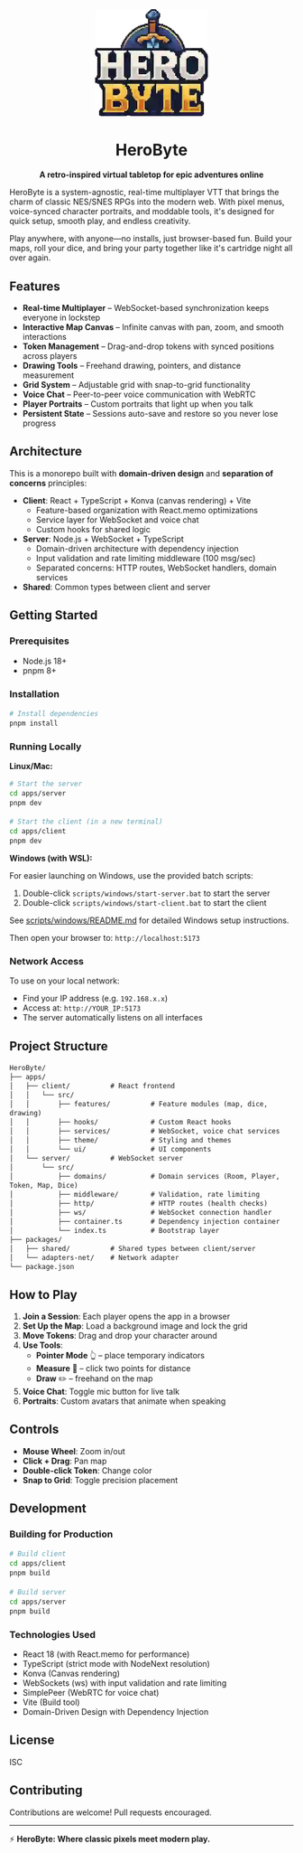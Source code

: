 <div align="center">
  <img src="assets/images/logo/LogoSm.webp" alt="HeroByte Logo" width="200"/>

  # HeroByte

  **A retro-inspired virtual tabletop for epic adventures online**
</div>

HeroByte is a system-agnostic, real-time multiplayer VTT that brings the charm of classic NES/SNES RPGs into the modern web. With pixel menus, voice-synced character portraits, and moddable tools, it's designed for quick setup, smooth play, and endless creativity.

Play anywhere, with anyone—no installs, just browser-based fun. Build your maps, roll your dice, and bring your party together like it's cartridge night all over again.

## Features

- **Real-time Multiplayer** – WebSocket-based synchronization keeps everyone in lockstep
- **Interactive Map Canvas** – Infinite canvas with pan, zoom, and smooth interactions
- **Token Management** – Drag-and-drop tokens with synced positions across players
- **Drawing Tools** – Freehand drawing, pointers, and distance measurement
- **Grid System** – Adjustable grid with snap-to-grid functionality
- **Voice Chat** – Peer-to-peer voice communication with WebRTC
- **Player Portraits** – Custom portraits that light up when you talk
- **Persistent State** – Sessions auto-save and restore so you never lose progress

## Architecture

This is a monorepo built with **domain-driven design** and **separation of concerns** principles:

- **Client**: React + TypeScript + Konva (canvas rendering) + Vite
  - Feature-based organization with React.memo optimizations
  - Service layer for WebSocket and voice chat
  - Custom hooks for shared logic
- **Server**: Node.js + WebSocket + TypeScript
  - Domain-driven architecture with dependency injection
  - Input validation and rate limiting middleware (100 msg/sec)
  - Separated concerns: HTTP routes, WebSocket handlers, domain services
- **Shared**: Common types between client and server

## Getting Started

### Prerequisites

- Node.js 18+
- pnpm 8+

### Installation

```bash
# Install dependencies
pnpm install
```

### Running Locally

**Linux/Mac:**
```bash
# Start the server
cd apps/server
pnpm dev

# Start the client (in a new terminal)
cd apps/client
pnpm dev
```

**Windows (with WSL):**

For easier launching on Windows, use the provided batch scripts:
1. Double-click `scripts/windows/start-server.bat` to start the server
2. Double-click `scripts/windows/start-client.bat` to start the client

See [scripts/windows/README.md](scripts/windows/README.md) for detailed Windows setup instructions.

Then open your browser to: `http://localhost:5173`

### Network Access

To use on your local network:

- Find your IP address (e.g. `192.168.x.x`)
- Access at: `http://YOUR_IP:5173`
- The server automatically listens on all interfaces

## Project Structure

```
HeroByte/
├── apps/
│   ├── client/          # React frontend
│   │   └── src/
│   │       ├── features/          # Feature modules (map, dice, drawing)
│   │       ├── hooks/             # Custom React hooks
│   │       ├── services/          # WebSocket, voice chat services
│   │       ├── theme/             # Styling and themes
│   │       └── ui/                # UI components
│   └── server/          # WebSocket server
│       └── src/
│           ├── domains/           # Domain services (Room, Player, Token, Map, Dice)
│           ├── middleware/        # Validation, rate limiting
│           ├── http/              # HTTP routes (health checks)
│           ├── ws/                # WebSocket connection handler
│           ├── container.ts       # Dependency injection container
│           └── index.ts           # Bootstrap layer
├── packages/
│   ├── shared/          # Shared types between client/server
│   └── adapters-net/    # Network adapter
└── package.json
```

## How to Play

1. **Join a Session**: Each player opens the app in a browser
2. **Set Up the Map**: Load a background image and lock the grid
3. **Move Tokens**: Drag and drop your character around
4. **Use Tools**:
   - **Pointer Mode** 👆 – place temporary indicators
   - **Measure** 📏 – click two points for distance
   - **Draw** ✏️ – freehand on the map
5. **Voice Chat**: Toggle mic button for live talk
6. **Portraits**: Custom avatars that animate when speaking

## Controls

- **Mouse Wheel**: Zoom in/out
- **Click + Drag**: Pan map
- **Double-click Token**: Change color
- **Snap to Grid**: Toggle precision placement

## Development

### Building for Production

```bash
# Build client
cd apps/client
pnpm build

# Build server
cd apps/server
pnpm build
```

### Technologies Used

- React 18 (with React.memo for performance)
- TypeScript (strict mode with NodeNext resolution)
- Konva (Canvas rendering)
- WebSockets (ws) with input validation and rate limiting
- SimplePeer (WebRTC for voice chat)
- Vite (Build tool)
- Domain-Driven Design with Dependency Injection

## License

ISC

## Contributing

Contributions are welcome! Pull requests encouraged.

---

⚡ **HeroByte: Where classic pixels meet modern play.**
